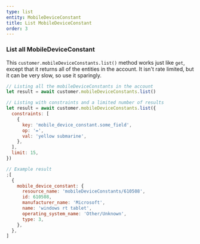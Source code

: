 ```yaml
---
type: list
entity: MobileDeviceConstant
title: List MobileDeviceConstant
order: 3
---
```


### List all MobileDeviceConstant

This `customer.mobileDeviceConstants.list()` method works just like `get`, except that it returns all of the entities in the account. It isn't rate limited, but it can be very slow, so use it sparingly.

```javascript
// Listing all the mobileDeviceConstants in the account
let result = await customer.mobileDeviceConstants.list()

// Listing with constraints and a limited number of results
let result = await customer.mobileDeviceConstants.list({
  constraints: [
    {
      key: 'mobile_device_constant.some_field',
      op: '=',
      val: 'yellow submarine',
    },
  ],
  limit: 15,
})
```

```javascript
// Example result
;[
  {
    mobile_device_constant: {
      resource_name: 'mobileDeviceConstants/610508',
      id: 610508,
      manufacturer_name: 'Microsoft',
      name: 'windows rt tablet',
      operating_system_name: 'Other/Unknown',
      type: 3,
    },
  },
]
```
